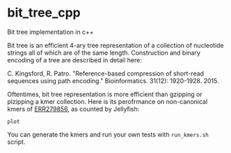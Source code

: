 # bit_tree_cpp
Bit tree implementation in c++

Bit tree is an efficient 4-ary tree representation of a collection of nucleotide strings all of which are of the same length. Construction and binary encoding of a tree are described in detail here:

  C. Kingsford, R. Patro. "Reference-based compression of short-read sequences using path encoding." Bioinformatics. 31(12): 1920-1928. 2015.

Oftentimes, bit tree representation is more efficient than gzipping or plzipping a kmer collection. Here is its perofrmance on non-canonical kmers of [ERR279856](http://www.ncbi.nlm.nih.gov/sra/?term=ERR279856), as counted by Jellyfish:

`plot`

You can generate the kmers and run your own tests with `run_kmers.sh` script.
